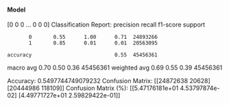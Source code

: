 #### Model
[0 0 0 ... 0 0 0]
Classification Report:
              precision    recall  f1-score   support

           0       0.55      1.00      0.71  24893266
           1       0.85      0.01      0.01  20563095

    accuracy                           0.55  45456361
   macro avg       0.70      0.50      0.36  45456361
weighted avg       0.69      0.55      0.39  45456361

Accuracy: 0.5497744749079232
Confusion Matrix:
[[24872638    20628]
 [20444986   118109]]
Confusion Matrix (%):
[[5.47176181e+01 4.53797874e-02]
 [4.49771727e+01 2.59829422e-01]]
